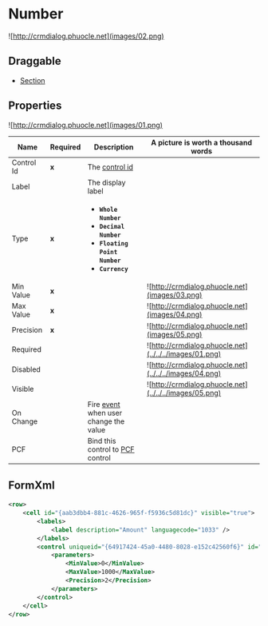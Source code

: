 # Number

![http://crmdialog.phuocle.net](images/02.png)

## Draggable

- [Section](../../Section)

## Properties

![http://crmdialog.phuocle.net](images/01.png)

|Name|Required|Description|A picture is worth a thousand words
|-|-|-|-|
|Control Id|**x**|The [control id](../../../others/ControlId)
|Label||The display label
|Type|**x**|<ul><li>**```Whole Number```**</li><li>**```Decimal Number```**</li><li>**```Floating Point Number```**</li><li>**```Currency```**</li></ul>
|Min Value|**x**||![http://crmdialog.phuocle.net](images/03.png)
|Max Value|**x**||![http://crmdialog.phuocle.net](images/04.png)
|Precision|**x**||![http://crmdialog.phuocle.net](images/05.png)
|Required|||![http://crmdialog.phuocle.net](../../../images/01.png)
|Disabled|||![http://crmdialog.phuocle.net](../../../images/04.png)
|Visible|||![http://crmdialog.phuocle.net](../../../images/05.png)
|On Change||Fire [event](../../MetaData/Event) when user change the value
|PCF||Bind this control to [PCF](../../MetaData/PCF) control

## FormXml

```xml
<row>
    <cell id="{aab3dbb4-881c-4626-965f-f5936c5d81dc}" visible="true">
        <labels>
            <label description="Amount" languagecode="1033" />
        </labels>
        <control uniqueid="{64917424-45a0-4480-8028-e152c42560f6}" id="pl_control_currency" classid="{533B9E00-756B-4312-95A0-DC888637AC78}" isrequired="true" disabled="false" isunbound="true">
            <parameters>
                <MinValue>0</MinValue>
                <MaxValue>1000</MaxValue>
                <Precision>2</Precision>
            </parameters>
        </control>
    </cell>
</row>
```
